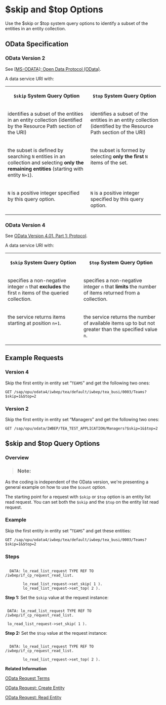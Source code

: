 <!-- loioe3279805db7e48c99b24b4e53fe9cec5 -->

# $skip and $top Options

Use the $skip or $top system query options to identify a subset of the entities in an entity collection.



<a name="loioe3279805db7e48c99b24b4e53fe9cec5__section_j5h_j1d_vtb"/>

## OData Specification



### OData Version 2

See [\[MS-ODATA\]: Open Data Protocol \(OData\)](https://docs.microsoft.com/en-us/openspecs/windows_protocols/ms-odata).

A data service URI with:


<table>
<tr>
<th valign="top">

`$skip` System Query Option



</th>
<th valign="top">

`$top` System Query Option



</th>
</tr>
<tr>
<td valign="top">

identifies a subset of the entities in an entity collection \(identified by the Resource Path section of the URI\)



</td>
<td valign="top">

identifies a subset of the entities in an entity collection \(identified by the Resource Path section of the URI\)



</td>
</tr>
<tr>
<td valign="top">

the subset is defined by searching `N` entities in an collection and selecting **only the remaining entities** \(starting with entity `N+1`\).



</td>
<td valign="top">

the subset is formed by selecting **only the first** `N` items of the set.



</td>
</tr>
<tr>
<td valign="top">

`N` is a positive integer specified by this query option.



</td>
<td valign="top">

`N` is a positive integer specified by this query option.



</td>
</tr>
</table>



### OData Version 4

See [OData Version 4.01. Part 1: Protocol](https://docs.oasis-open.org/odata/odata/v4.01/odata-v4.01-part1-protocol.html).

A data service URI with:


<table>
<tr>
<th valign="top">

`$skip` System Query Option



</th>
<th valign="top">

`$top` System Query Option



</th>
</tr>
<tr>
<td valign="top">

specifies a non-negative integer `n` that **excludes** the first `n` items of the queried collection.



</td>
<td valign="top">

specifies a non-negative integer `n` that **limits** the number of items returned from a collection.



</td>
</tr>
<tr>
<td valign="top">

the service returns items starting at position `n+1`.



</td>
<td valign="top">

the service returns the number of available items up to but not greater than the specified value `n`.



</td>
</tr>
</table>



<a name="loioe3279805db7e48c99b24b4e53fe9cec5__section_k5h_j1d_vtb"/>

## Example Requests



### Version 4

Skip the first entity in entity set “`TEAMS`” and get the following two ones:

```
GET /sap/opu/odata4/iwbep/tea/default/iwbep/tea_busi/0003/Teams?$skip=1&$top=2
```



### Version 2

Skip the first entity in entity set “Managers” and get the following two ones:

```
GET /sap/opu/odata/IWBEP/TEA_TEST_APPLICATION/Managers?$skip=1&$top=2
```



<a name="loioe3279805db7e48c99b24b4e53fe9cec5__section_l5h_j1d_vtb"/>

## $skip and $top Query Options



### Overview

> ### Note:  

As the coding is independent of the OData version, we're presenting a general example on how to use the `$count` option.

The starting point for a request with `$skip` or `$top` option is an entity list read request. You can set both the `$skip` and the `$top` on the entity list read request.



### Example

Skip the first entity in entity set “`TEAMS`” and get these entities:

```
GET /sap/opu/odata4/iwbep/tea/default/iwbep/tea_busi/0003/Teams?$skip=1&$top=2
```



### Steps

```

  DATA: lo_read_list_request TYPE REF TO /iwbep/if_cp_request_read_list.

        lo_read_list_request->set_skip( 1 ).
        lo_read_list_request->set_top( 2 ).
```

**Step 1:** Set the `$skip` value at the request instance:

```

 DATA: lo_read_list_request TYPE REF TO /iwbep/if_cp_request_read_list.

 lo_read_list_request->set_skip( 1 ).
```

**Step 2:** Set the `$top` value at the request instance:

```

  DATA: lo_read_list_request TYPE REF TO /iwbep/if_cp_request_read_list.

        lo_read_list_request->set_top( 2 ).
```

**Related Information**  


[OData Request Terms](odata-request-terms-a3b0e95.md "An overview of some OData Request terminology.")

[OData Request: Create Entity](odata-request-create-entity-56be82d.md "Create an entity in the Client Proxy instance with insert entity request.")

[OData Request: Read Entity](odata-request-read-entity-9d7dde4.md "To create an OData request to read an entity in the Client Proxy instance.")

